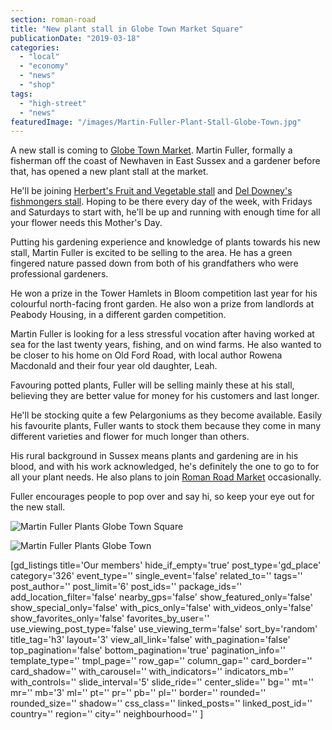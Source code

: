 ```yaml
---
section: roman-road
title: "New plant stall in Globe Town Market Square"
publicationDate: "2019-03-18"
categories: 
  - "local"
  - "economy"
  - "news"
  - "shop"
tags: 
  - "high-street"
  - "news"
featuredImage: "/images/Martin-Fuller-Plant-Stall-Globe-Town.jpg"
---
```


A new stall is coming to [Globe Town Market](https://romanroadlondon.com/globe-town-market/). Martin Fuller, formally a fisherman off the coast of Newhaven in East Sussex and a gardener before that, has opened a new plant stall at the market.

He'll be joining [Herbert's Fruit and Vegetable stall](https://romanroadlondon.com/herberts-fruit-and-salad-globe-town/) and [Del Downey's fishmongers stall](https://romanroadlondon.com/downey-brother-fishmonger-globe-town-market-roman-road/). Hoping to be there every day of the week, with Fridays and Saturdays to start with, he'll be up and running with enough time for all your flower needs this Mother's Day.

Putting his gardening experience and knowledge of plants towards his new stall, Martin Fuller is excited to be selling to the area. He has a green fingered nature passed down from both of his grandfathers who were professional gardeners.

He won a prize in the Tower Hamlets in Bloom competition last year for his colourful north-facing front garden. He also won a prize from landlords at Peabody Housing, in a different garden competition.

Martin Fuller is looking for a less stressful vocation after having worked at sea for the last twenty years, fishing, and on wind farms. He also wanted to be closer to his home on Old Ford Road, with local author Rowena Macdonald and their four year old daughter, Leah.

Favouring potted plants, Fuller will be selling mainly these at his stall, believing they are better value for money for his customers and last longer.

He'll be stocking quite a few Pelargoniums as they become available. Easily his favourite plants, Fuller wants to stock them because they come in many different varieties and flower for much longer than others.

His rural background in Sussex means plants and gardening are in his blood, and with his work acknowledged, he's definitely the one to go to for all your plant needs. He also plans to join [Roman Road Market](https://romanroadlondon.com/roman-road-market-history/) occasionally.

Fuller encourages people to pop over and say hi, so keep your eye out for the new stall.

![Martin Fuller Plants Globe Town Square](/images/Martin-Fuller-Plant-Stall-1-1024x683.jpg)

![Martin Fuller Plants Globe Town](/images/Martin-Fuller-Plant-Stall-2-1024x683.jpg)

\[gd\_listings title='Our members' hide\_if\_empty='true' post\_type='gd\_place' category='326' event\_type='' single\_event='false' related\_to='' tags='' post\_author='' post\_limit='6' post\_ids='' package\_ids='' add\_location\_filter='false' nearby\_gps='false' show\_featured\_only='false' show\_special\_only='false' with\_pics\_only='false' with\_videos\_only='false' show\_favorites\_only='false' favorites\_by\_user='' use\_viewing\_post\_type='false' use\_viewing\_term='false' sort\_by='random' title\_tag='h3' layout='3' view\_all\_link='false' with\_pagination='false' top\_pagination='false' bottom\_pagination='true' pagination\_info='' template\_type='' tmpl\_page='' row\_gap='' column\_gap='' card\_border='' card\_shadow='' with\_carousel='' with\_indicators='' indicators\_mb='' with\_controls='' slide\_interval='5' slide\_ride='' center\_slide='' bg='' mt='' mr='' mb='3' ml='' pt='' pr='' pb='' pl='' border='' rounded='' rounded\_size='' shadow='' css\_class='' linked\_posts='' linked\_post\_id='' country='' region='' city='' neighbourhood='' \]
